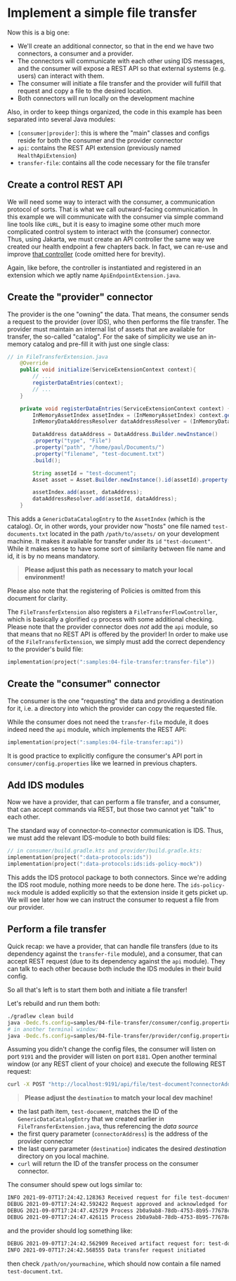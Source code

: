 # Implement a simple file transfer

Now this is a big one:

- We'll create an additional connector, so that in the end we have two connectors, a consumer and a provider.
- The connectors will communicate with each other using IDS messages, and the consumer will expose a REST API so that
  external systems (e.g. users) can interact with them.
- The consumer will initiate a file transfer and the provider will fulfill that request and copy a file to the desired
  location.
- Both connectors will run locally on the development machine

Also, in order to keep things organized, the code in this example has been separated into several Java modules:

- `[consumer|provider]`: this is where the "main" classes and configs reside for both the consumer and the provider
  connector
- `api`: contains the REST API extension (previously named `HealthApiExtension`)
- `transfer-file`: contains all the code necessary for the file transfer

## Create a control REST API

We will need some way to interact with the consumer, a communication protocol of sorts. That is what we call
outward-facing communication. In this example we will communicate with the consumer via simple command line tools
like `cURL`, but it is easy to imagine some other much more complicated control system to interact with the (consumer)
connector. Thus, using Jakarta, we must create an API controller the same way we created our health endpoint a few
chapters back. In fact, we can re-use and
improve [that controller](samples/04-file-transfer/api/src/main/java/org/eclipse/dataspaceconnector/extensions/api/ConsumerApiController.java)
(code omitted here for brevity).

Again, like before, the controller is instantiated and registered in an extension which we aptly
name `ApiEndpointExtension.java`.

## Create the "provider" connector

The provider is the one "owning" the data. That means, the consumer sends a request to the provider (over IDS), who then
performs the file transfer. The provider must maintain an internal list of assets that are available for transfer, the
so-called "catalog". For the sake of simplicity we use an in-memory catalog and pre-fill it with just one single class:

```java
// in FileTransferExtension.java
    @Override
    public void initialize(ServiceExtensionContext context){
        // ...
        registerDataEntries(context);
        // ...
    }

    private void registerDataEntries(ServiceExtensionContext context) {
        InMemoryAssetIndex assetIndex = (InMemoryAssetIndex) context.getService(AssetIndex.class);
        InMemoryDataAddressResolver dataAddressResolver = (InMemoryDataAddressResolver) context.getService(DataAddressResolver.class);

        DataAddress dataAddress = DataAddress.Builder.newInstance()
        .property("type", "File")
        .property("path", "/home/paul/Documents/")
        .property("filename", "test-document.txt")
        .build();

        String assetId = "test-document";
        Asset asset = Asset.Builder.newInstance().id(assetId).property(POLICY_ID, USE_EU_POLICY).build();

        assetIndex.add(asset, dataAddress);
        dataAddressResolver.add(assetId, dataAddress);
    }
```

This adds a `GenericDataCatalogEntry` to the `AssetIndex` (which is the catalog). Or, in other words, your provider
now "hosts" one file named `test-documents.txt` located in the path `/path/to/assets/` on your development machine. It
makes it available for transfer under its `id` `"test-document"`. While it makes sense to have some sort of similarity
between file name and id, it is by no means mandatory.
> **Please adjust this path as necessary to match your local environment!**

Please also note that the registering of Policies is omitted from this document for clarity.

The `FileTransferExtension` also registers a `FileTransferFlowController`, which is basically a glorified `cp` process
with some additional checking. Please note that the provider connector does *not* add the `api` module, so that means
that no REST API is offered by the provider!
In order to make use of the `FileTransferExtension`, we simply must add the correct dependency to the provider's build
file:

```kotlin
implementation(project(":samples:04-file-transfer:transfer-file"))
```

## Create the "consumer" connector

The consumer is the one "requesting" the data and providing a destination for it, i.e. a directory into which the
provider can copy the requested file.

While the consumer does not need the `transfer-file` module, it does indeed need the `api` module, which implements the
REST API:

```kotlin
implementation(project(":samples:04-file-transfer:api"))
```

It is good practice to explicitly configure the consumer's API port in `consumer/config.properties` like we learned in
previous chapters.

## Add IDS modules

Now we have a provider, that can perform a file transfer, and a consumer, that can accept commands via REST, but those
two cannot yet "talk" to each other.

The standard way of connector-to-connector communication is IDS. Thus, we must add the relevant IDS-module to both build
files:

```kotlin
// in consumer/build.gradle.kts and provider/build.gradle.kts:
implementation(project(":data-protocols:ids"))
implementation(project(":data-protocols:ids:ids-policy-mock"))
```

This adds the IDS protocol package to both connectors. Since we're adding the IDS root module, nothing more needs to be
done here. The `ids-policy-mock` module is added explicitly so that the extension inside it gets picket up. We will see
later how we can instruct the consumer to request a file from our provider.

## Perform a file transfer

Quick recap: we have a provider, that can handle file transfers (due to its dependency against the `transfer-file`
module), and a consumer, that can accept REST request (due to its dependency against the `api` module). They can talk to
each other because both include the IDS modules in their build config.

So all that's left is to start them both and initiate a file transfer!

Let's rebuild and run them both:

```bash
./gradlew clean build
java -Dedc.fs.config=samples/04-file-transfer/consumer/config.properties -jar samples/04-file-transfer/consumer/build/libs/consumer.jar
# in another terminal window:
java -Dedc.fs.config=samples/04-file-transfer/provider/config.properties -jar samples/04-file-transfer/provider/build/libs/provider.jar
````

Assuming you didn't change the config files, the consumer will listen on port `9191` and the provider will listen on
port `8181`. Open another terminal window (or any REST client of your choice) and execute the following REST request:

```bash
curl -X POST "http://localhost:9191/api/file/test-document?connectorAddress=http://localhost:8181/&destination=/path/on/yourmachine"
```

> **Please adjust the `destination` to match your local dev machine!**

- the last path item, `test-document`, matches the ID of the `GenericDataCatalogEntry` that we created earlier in
  `FileTransferExtension.java`, thus referencing the _data source_
- the first query parameter (`connectorAddress`) is the address of the provider connector
- the last query parameter (`destination`) indicates the desired _destination_ directory on you local machine.
- `curl` will return the ID of the transfer process on the consumer connector.

The consumer should spew out logs similar to:

```bash
INFO 2021-09-07T17:24:42.128363 Received request for file test-document against provider http://localhost:8181/
DEBUG 2021-09-07T17:24:42.592422 Request approved and acknowledged for process: 2b0a9ab8-78db-4753-8b95-77678cdd9fc8
DEBUG 2021-09-07T17:24:47.425729 Process 2b0a9ab8-78db-4753-8b95-77678cdd9fc8 is now IN_PROGRESS
DEBUG 2021-09-07T17:24:47.426115 Process 2b0a9ab8-78db-4753-8b95-77678cdd9fc8 is now COMPLETED
```

and the provider should log something like:

```bash
DEBUG 2021-09-07T17:24:42.562909 Received artifact request for: test-document
INFO 2021-09-07T17:24:42.568555 Data transfer request initiated
```

then check `/path/on/yourmachine`, which should now contain a file named `test-document.txt`.